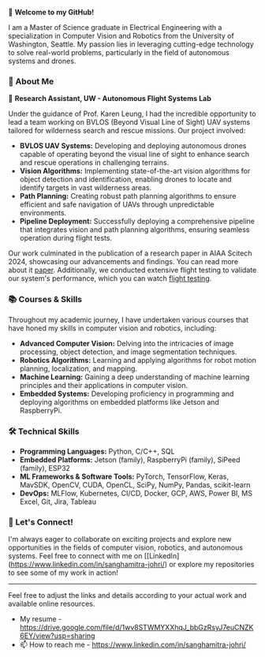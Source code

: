 👋 **Welcome to my GitHub!**

I am a Master of Science graduate in Electrical Engineering with a specialization in Computer Vision and Robotics from the University of Washington, Seattle. My passion lies in leveraging cutting-edge technology to solve real-world problems, particularly in the field of autonomous systems and drones.

### 🌟 About Me

🔬 **Research Assistant, UW - Autonomous Flight Systems Lab**

Under the guidance of Prof. Karen Leung, I had the incredible opportunity to lead a team working on BVLOS (Beyond Visual Line of Sight) UAV systems tailored for wilderness search and rescue missions. Our project involved:

- **BVLOS UAV Systems:** Developing and deploying autonomous drones capable of operating beyond the visual line of sight to enhance search and rescue operations in challenging terrains.
- **Vision Algorithms:** Implementing state-of-the-art vision algorithms for object detection and identification, enabling drones to locate and identify targets in vast wilderness areas.
- **Path Planning:** Creating robust path planning algorithms to ensure efficient and safe navigation of UAVs through unpredictable environments.
- **Pipeline Deployment:** Successfully deploying a comprehensive pipeline that integrates vision and path planning algorithms, ensuring seamless operation during flight tests.

Our work culminated in the publication of a research paper in AIAA Scitech 2024, showcasing our advancements and findings. You can read more about it [paper](https://arc.aiaa.org/doi/10.2514/6.2024-1695). Additionally, we conducted extensive flight testing to validate our system's performance, which you can watch [flight testing](https://www.youtube.com/@UWControlandTrustworthyR-nc8km).

### 📚 Courses & Skills

Throughout my academic journey, I have undertaken various courses that have honed my skills in computer vision and robotics, including:

- **Advanced Computer Vision:** Delving into the intricacies of image processing, object detection, and image segmentation techniques.
- **Robotics Algorithms:** Learning and applying algorithms for robot motion planning, localization, and mapping.
- **Machine Learning:** Gaining a deep understanding of machine learning principles and their applications in computer vision.
- **Embedded Systems:** Developing proficiency in programming and deploying algorithms on embedded platforms like Jetson and RaspberryPi.

### 🛠️ Technical Skills

- **Programming Languages:** Python, C/C++, SQL
- **Embedded Platforms:** Jetson (family), RaspberryPi (family), SiPeed (family), ESP32
- **ML Frameworks & Software Tools:** PyTorch, TensorFlow, Keras, MavSDK, OpenCV, CUDA, OpenCL, SciPy, NumPy, Pandas, scikit-learn
- **DevOps:** MLFlow, Kubernetes, CI/CD, Docker, GCP, AWS, Power BI, MS Excel, Git, Jira, Tableau

### 🚀 Let's Connect!

I'm always eager to collaborate on exciting projects and explore new opportunities in the fields of computer vision, robotics, and autonomous systems. Feel free to connect with me on [[LinkedIn] (https://www.linkedin.com/in/sanghamitra-johri/) or explore my repositories to see some of my work in action!

---

Feel free to adjust the links and details according to your actual work and available online resources.
  
-  My resume  - https://drive.google.com/file/d/1wv8STWMYXXhqJ_bbGzRsyJ7euCNZK6EY/view?usp=sharing
- 📫 How to reach me - https://www.linkedin.com/in/sanghamitra-johri/

<!---
sanghamitrajohri/sanghamitrajohri is a ✨ special ✨ repository because its `README.md` (this file) appears on your GitHub profile.
You can click the Preview link to take a look at your changes.
--->
